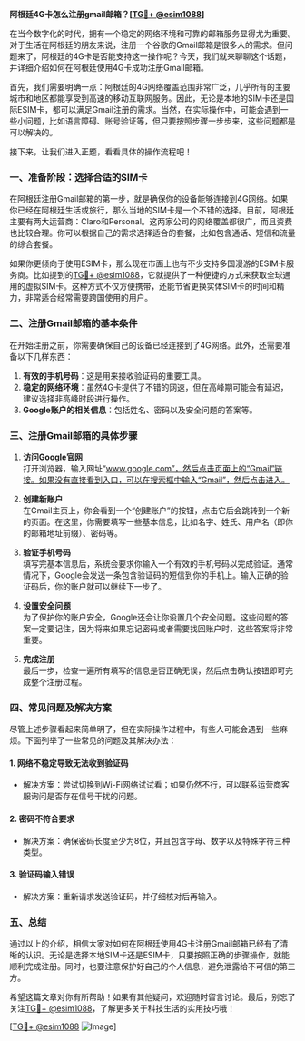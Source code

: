 **阿根廷4G卡怎么注册gmail邮箱？[[TG💪+ @esim1088](https://t.me/s/esim1088)]**

在当今数字化的时代，拥有一个稳定的网络环境和可靠的邮箱服务显得尤为重要。对于生活在阿根廷的朋友来说，注册一个谷歌的Gmail邮箱是很多人的需求。但问题来了，阿根廷的4G卡是否能支持这一操作呢？今天，我们就来聊聊这个话题，并详细介绍如何在阿根廷使用4G卡成功注册Gmail邮箱。

首先，我们需要明确一点：阿根廷的4G网络覆盖范围非常广泛，几乎所有的主要城市和地区都能享受到高速的移动互联网服务。因此，无论是本地的SIM卡还是国际ESIM卡，都可以满足Gmail注册的需求。当然，在实际操作中，可能会遇到一些小问题，比如语言障碍、账号验证等，但只要按照步骤一步步来，这些问题都是可以解决的。

接下来，让我们进入正题，看看具体的操作流程吧！

### **一、准备阶段：选择合适的SIM卡**

在阿根廷注册Gmail邮箱的第一步，就是确保你的设备能够连接到4G网络。如果你已经在阿根廷生活或旅行，那么当地的SIM卡是一个不错的选择。目前，阿根廷主要有两大运营商：Claro和Personal。这两家公司的网络覆盖都很广，而且资费也比较合理。你可以根据自己的需求选择适合的套餐，比如包含通话、短信和流量的综合套餐。

如果你更倾向于使用ESIM卡，那么现在市面上也有不少支持多国漫游的ESIM卡服务商。比如提到的[TG💪+ @esim1088](https://t.me/s/esim1088)，它就提供了一种便捷的方式来获取全球通用的虚拟SIM卡。这种方式不仅方便携带，还能节省更换实体SIM卡的时间和精力，非常适合经常需要跨国使用的用户。

### **二、注册Gmail邮箱的基本条件**

在开始注册之前，你需要确保自己的设备已经连接到了4G网络。此外，还需要准备以下几样东西：

1. **有效的手机号码**：这是用来接收验证码的重要工具。
2. **稳定的网络环境**：虽然4G卡提供了不错的网速，但在高峰期可能会有延迟，建议选择非高峰时段进行操作。
3. **Google账户的相关信息**：包括姓名、密码以及安全问题的答案等。

### **三、注册Gmail邮箱的具体步骤**

1. **访问Google官网**  
   打开浏览器，输入网址“www.google.com”，然后点击页面上的“Gmail”链接。如果没有直接看到入口，可以在搜索框中输入“Gmail”，然后点击进入。

2. **创建新账户**  
   在Gmail主页上，你会看到一个“创建账户”的按钮，点击它后会跳转到一个新的页面。在这里，你需要填写一些基本信息，比如名字、姓氏、用户名（即你的邮箱地址前缀）、密码等。

3. **验证手机号码**  
   填写完基本信息后，系统会要求你输入一个有效的手机号码以完成验证。通常情况下，Google会发送一条包含验证码的短信到你的手机上。输入正确的验证码后，你的账户就可以继续下一步了。

4. **设置安全问题**  
   为了保护你的账户安全，Google还会让你设置几个安全问题。这些问题的答案一定要记住，因为将来如果忘记密码或者需要找回账户时，这些答案将非常重要。

5. **完成注册**  
   最后一步，检查一遍所有填写的信息是否正确无误，然后点击确认按钮即可完成整个注册过程。

### **四、常见问题及解决方案**

尽管上述步骤看起来简单明了，但在实际操作过程中，有些人可能会遇到一些麻烦。下面列举了一些常见的问题及其解决办法：

#### **1. 网络不稳定导致无法收到验证码**
   - 解决方案：尝试切换到Wi-Fi网络试试看；如果仍然不行，可以联系运营商客服询问是否存在信号干扰的问题。

#### **2. 密码不符合要求**
   - 解决方案：确保密码长度至少为8位，并且包含字母、数字以及特殊字符三种类型。

#### **3. 验证码输入错误**
   - 解决方案：重新请求发送验证码，并仔细核对后再输入。

### **五、总结**

通过以上的介绍，相信大家对如何在阿根廷使用4G卡注册Gmail邮箱已经有了清晰的认识。无论是选择本地SIM卡还是ESIM卡，只要按照正确的步骤操作，就能顺利完成注册。同时，也要注意保护好自己的个人信息，避免泄露给不可信的第三方。

希望这篇文章对你有所帮助！如果有其他疑问，欢迎随时留言讨论。最后，别忘了关注[TG💪+ @esim1088](https://t.me/s/esim1088)，了解更多关于科技生活的实用技巧哦！

[[TG💪+ @esim1088](https://t.me/s/esim1088) ![Image](https://i.postimg.cc/4NQfJmqS/Snipaste-2025-05-13-00-14-12.png)]